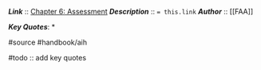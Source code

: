 ***Link***      :: [Chapter 6: Assessment](https://www.faa.gov/sites/faa.gov/files/regulations_policies/handbooks_manuals/aviation/aviation_instructors_handbook/08_aih_chapter_6.pdf)
***Description***      :: `= this.link`
***Author*** :: [[FAA]]

***Key Quotes***:
* 

#source #handbook/aih 

#todo :: add key quotes
